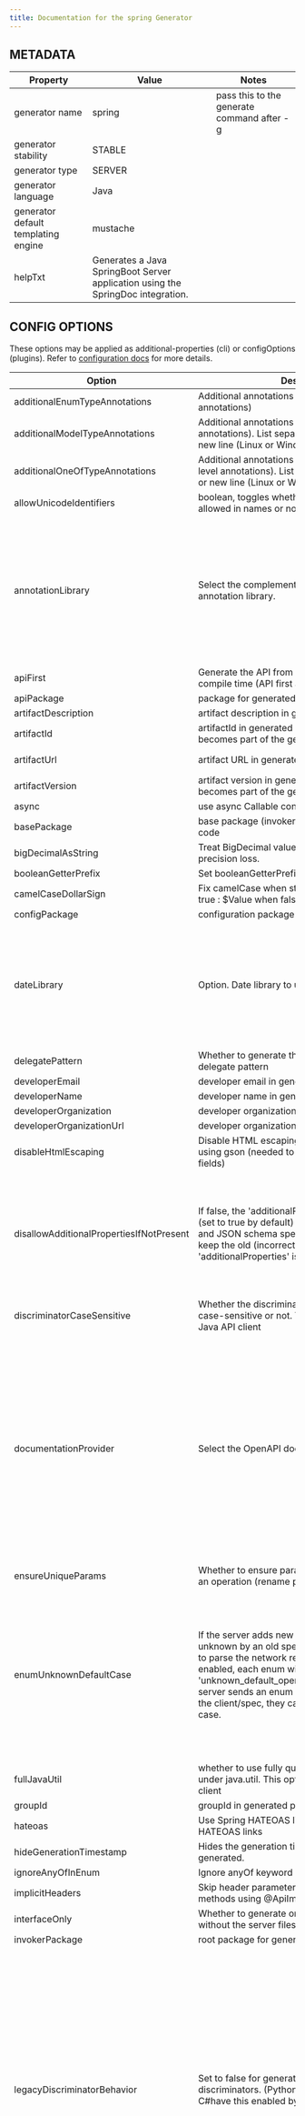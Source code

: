 ```yaml
---
title: Documentation for the spring Generator
---
```


## METADATA

| Property | Value | Notes |
| -------- | ----- | ----- |
| generator name | spring | pass this to the generate command after -g |
| generator stability | STABLE | |
| generator type | SERVER | |
| generator language | Java | |
| generator default templating engine | mustache | |
| helpTxt | Generates a Java SpringBoot Server application using the SpringDoc integration. | |

## CONFIG OPTIONS
These options may be applied as additional-properties (cli) or configOptions (plugins). Refer to [configuration docs](https://openapi-generator.tech/docs/configuration) for more details.

| Option | Description                                                                                                                                                                                                                                                                                                                                 | Values | Default                                                   |
| ------ |---------------------------------------------------------------------------------------------------------------------------------------------------------------------------------------------------------------------------------------------------------------------------------------------------------------------------------------------| ------ |-----------------------------------------------------------|
|additionalEnumTypeAnnotations| Additional annotations for enum type(class level annotations)                                                                                                                                                                                                                                                                               | | null                                                      |
|additionalModelTypeAnnotations| Additional annotations for model type(class level annotations). List separated by semicolon(;) or new line (Linux or Windows)                                                                                                                                                                                                               | | null                                                      |
|additionalOneOfTypeAnnotations|Additional annotations for oneOf interfaces(class level annotations). List separated by semicolon(;) or new line (Linux or Windows)| |null|
|allowUnicodeIdentifiers| boolean, toggles whether unicode identifiers are allowed in names or not, default is false                                                                                                                                                                                                                                                  | | false                                                     |
|annotationLibrary| Select the complementary documentation annotation library.                                                                                                                                                                                                                                                                                  |<dl><dt>**none**</dt><dd>Do not annotate Model and Api with complementary annotations.</dd><dt>**swagger1**</dt><dd>Annotate Model and Api using the Swagger Annotations 1.x library.</dd><dt>**swagger2**</dt><dd>Annotate Model and Api using the Swagger Annotations 2.x library.</dd></dl>| swagger2                                                  |
|apiFirst| Generate the API from the OAI spec at server compile time (API first approach)                                                                                                                                                                                                                                                              | | false                                                     |
|apiPackage| package for generated api classes                                                                                                                                                                                                                                                                                                           | | org.openapitools.api                                      |
|artifactDescription| artifact description in generated pom.xml                                                                                                                                                                                                                                                                                                   | | OpenAPI Java                                              |
|artifactId| artifactId in generated pom.xml. This also becomes part of the generated library's filename                                                                                                                                                                                                                                                 | | openapi-spring                                            |
|artifactUrl| artifact URL in generated pom.xml                                                                                                                                                                                                                                                                                                           | | https://github.com/openapitools/openapi-generator         |
|artifactVersion| artifact version in generated pom.xml. This also becomes part of the generated library's filename                                                                                                                                                                                                                                           | | 1.0.0                                                     |
|async| use async Callable controllers                                                                                                                                                                                                                                                                                                              | | false                                                     |
|basePackage| base package (invokerPackage) for generated code                                                                                                                                                                                                                                                                                            | | org.openapitools                                          |
|bigDecimalAsString| Treat BigDecimal values as Strings to avoid precision loss.                                                                                                                                                                                                                                                                                 | | false                                                     |
|booleanGetterPrefix| Set booleanGetterPrefix                                                                                                                                                                                                                                                                                                                     | | get                                                       |
|camelCaseDollarSign|Fix camelCase when starting with $ sign. when true : $Value when false : $value| |false|
|configPackage| configuration package for generated code                                                                                                                                                                                                                                                                                                    | | org.openapitools.configuration                            ||containerDefaultToNull|Set containers (array, set, map) default to null| |false|
|dateLibrary| Option. Date library to use                                                                                                                                                                                                                                                                                                                 |<dl><dt>**joda**</dt><dd>Joda (for legacy app only)</dd><dt>**legacy**</dt><dd>Legacy java.util.Date </dd><dt>**java8-localdatetime**</dt><dd>Java 8 using LocalDateTime (for legacy app only)</dd><dt>**java8**</dt><dd>Java 8 native JSR310 (preferred for jdk 1.8+)</dd></dl>| java8                                                |
|delegatePattern| Whether to generate the server files using the delegate pattern                                                                                                                                                                                                                                                                             | | false                                                     |
|developerEmail| developer email in generated pom.xml                                                                                                                                                                                                                                                                                                        | | team@openapitools.org                                     |
|developerName| developer name in generated pom.xml                                                                                                                                                                                                                                                                                                         | | OpenAPI-Generator Contributors                            |
|developerOrganization| developer organization in generated pom.xml                                                                                                                                                                                                                                                                                                 | | OpenAPITools.org                                          |
|developerOrganizationUrl| developer organization URL in generated pom.xml                                                                                                                                                                                                                                                                                             | | http://openapitools.org                                   |
|disableHtmlEscaping| Disable HTML escaping of JSON strings when using gson (needed to avoid problems with byte[] fields)                                                                                                                                                                                                                                         | | false                                                     |
|disallowAdditionalPropertiesIfNotPresent| If false, the 'additionalProperties' implementation (set to true by default) is compliant with the OAS and JSON schema specifications. If true (default), keep the old (incorrect) behaviour that 'additionalProperties' is set to false by default.                                                                                        |<dl><dt>**false**</dt><dd>The 'additionalProperties' implementation is compliant with the OAS and JSON schema specifications.</dd><dt>**true**</dt><dd>Keep the old (incorrect) behaviour that 'additionalProperties' is set to false by default.</dd></dl>| true                                                      |
|discriminatorCaseSensitive| Whether the discriminator value lookup should be case-sensitive or not. This option only works for Java API client                                                                                                                                                                                                                          | | true                                                      |
|documentationProvider| Select the OpenAPI documentation provider.                                                                                                                                                                                                                                                                                                  |<dl><dt>**none**</dt><dd>Do not publish an OpenAPI specification.</dd><dt>**source**</dt><dd>Publish the original input OpenAPI specification.</dd><dt>**springfox**</dt><dd>Generate an OpenAPI 2 (fka Swagger RESTful API Documentation Specification) specification using SpringFox 2.x.Deprecated (for removal); use springdoc instead.</dd><dt>**springdoc**</dt><dd>Generate an OpenAPI 3 specification using SpringDoc.</dd></dl>| springdoc                                                 |
|ensureUniqueParams| Whether to ensure parameter names are unique in an operation (rename parameters that are not).                                                                                                                                                                                                                                              | | true                                                      |
|enumUnknownDefaultCase| If the server adds new enum cases, that are unknown by an old spec/client, the client will fail to parse the network response.With this option enabled, each enum will have a new case, 'unknown_default_open_api', so that when the server sends an enum case that is not known by the client/spec, they can safely fallback to this case. |<dl><dt>**false**</dt><dd>No changes to the enum's are made, this is the default option.</dd><dt>**true**</dt><dd>With this option enabled, each enum will have a new case, 'unknown_default_open_api', so that when the enum case sent by the server is not known by the client/spec, can safely be decoded to this case.</dd></dl>| false                                                     |
|fullJavaUtil| whether to use fully qualified name for classes under java.util. This option only works for Java API client                                                                                                                                                                                                                                 | | false                                                     |
|groupId| groupId in generated pom.xml                                                                                                                                                                                                                                                                                                                | | org.openapitools                                          |
|hateoas| Use Spring HATEOAS library to allow adding HATEOAS links                                                                                                                                                                                                                                                                                    | | false                                                     |
|hideGenerationTimestamp| Hides the generation timestamp when files are generated.                                                                                                                                                                                                                                                                                    | | false                                                     |
|ignoreAnyOfInEnum| Ignore anyOf keyword in enum                                                                                                                                                                                                                                                                                                                | | false                                                     |
|implicitHeaders| Skip header parameters in the generated API methods using @ApiImplicitParams annotation.                                                                                                                                                                                                                                                    | | false                                                     ||implicitHeadersRegex|Skip header parameters that matches given regex in the generated API methods using @ApiImplicitParams annotation. Note: this parameter is ignored when implicitHeaders=true| |null|
|interfaceOnly| Whether to generate only API interface stubs without the server files.                                                                                                                                                                                                                                                                      | | false                                                     |
|invokerPackage| root package for generated code                                                                                                                                                                                                                                                                                                             | | org.openapitools.api                                      |
|legacyDiscriminatorBehavior| Set to false for generators with better support for discriminators. (Python, Java, Go, PowerShell, C#have this enabled by default).                                                                                                                                                                                                         |<dl><dt>**true**</dt><dd>The mapping in the discriminator includes descendent schemas that allOf inherit from self and the discriminator mapping schemas in the OAS document.</dd><dt>**false**</dt><dd>The mapping in the discriminator includes any descendent schemas that allOf inherit from self, any oneOf schemas, any anyOf schemas, any x-discriminator-values, and the discriminator mapping schemas in the OAS document AND Codegen validates that oneOf and anyOf schemas contain the required discriminator and throws an error if the discriminator is missing.</dd></dl>| true                                                      |
|library| library template (sub-template)                                                                                                                                                                                                                                                                                                             |<dl><dt>**spring-boot**</dt><dd>Spring-boot Server application .</dd><dt>**spring-cloud**</dt><dd>Spring-Cloud-Feign client with Spring-Boot auto-configured settings.</dd><dt>**spring-http-interface**</dt><dd>Spring 6 HTTP interfaces (testing)</dd></dl>| spring-boot                                               |
|licenseName| The name of the license                                                                                                                                                                                                                                                                                                                     | | Unlicense                                                 |
|licenseUrl| The URL of the license                                                                                                                                                                                                                                                                                                                      | | http://unlicense.org                                      |
|modelPackage| package for generated models                                                                                                                                                                                                                                                                                                                | | org.openapitools.model                                    |
|openApiNullable| Enable OpenAPI Jackson Nullable library                                                                                                                                                                                                                                                                                                     | | true                                                      |
|parentArtifactId| parent artifactId in generated pom N.B. parentGroupId, parentArtifactId and parentVersion must all be specified for any of them to take effect                                                                                                                                                                                              | | null                                                      |
|parentGroupId| parent groupId in generated pom N.B. parentGroupId, parentArtifactId and parentVersion must all be specified for any of them to take effect                                                                                                                                                                                                 | | null                                                      |
|parentVersion| parent version in generated pom N.B. parentGroupId, parentArtifactId and parentVersion must all be specified for any of them to take effect                                                                                                                                                                                                 | | null                                                      |
|performBeanValidation| Use Bean Validation Impl. to perform BeanValidation                                                                                                                                                                                                                                                                                         | | false                                                     |
|prependFormOrBodyParameters| Add form or body parameters to the beginning of the parameter list.                                                                                                                                                                                                                                                                         | | false                                                     |
|reactive| wrap responses in Mono/Flux Reactor types (spring-boot only)                                                                                                                                                                                                                                                                                | | false                                                     ||requestMappingMode|Where to generate the class level @RequestMapping annotation.|<dl><dt>**api_interface**</dt><dd>Generate the @RequestMapping annotation on the generated Api Interface.</dd><dt>**controller**</dt><dd>Generate the @RequestMapping annotation on the generated Api Controller Implementation.</dd><dt>**none**</dt><dd>Do not add a class level @RequestMapping annotation.</dd></dl>|controller|
|responseWrapper| wrap the responses in given type (Future, Callable, CompletableFuture,ListenableFuture, DeferredResult, RxObservable, RxSingle or fully qualified type)                                                                                                                                                                                     | | null                                                      |
|returnSuccessCode| Generated server returns 2xx code                                                                                                                                                                                                                                                                                                           | | false                                                     |
|scmConnection| SCM connection in generated pom.xml                                                                                                                                                                                                                                                                                                         | | scm:git:git@github.com:openapitools/openapi-generator.git |
|scmDeveloperConnection| SCM developer connection in generated pom.xml                                                                                                                                                                                                                                                                                               | | scm:git:git@github.com:openapitools/openapi-generator.git |
|scmUrl| SCM URL in generated pom.xml                                                                                                                                                                                                                                                                                                                | | https://github.com/openapitools/openapi-generator         |
|serializableModel| boolean - toggle &quot;implements Serializable&quot; for generated models                                                                                                                                                                                                                                                                   | | false                                                     |
|singleContentTypes| Whether to select only one produces/consumes content-type by operation.                                                                                                                                                                                                                                                                     | | false                                                     |
|skipDefaultInterface| Whether to skip generation of default implementations for java8 interfaces                                                                                                                                                                                                                                                                            | | false                                                     |
|snapshotVersion| Uses a SNAPSHOT version.                                                                                                                                                                                                                                                                                                                    |<dl><dt>**true**</dt><dd>Use a SnapShot Version</dd><dt>**false**</dt><dd>Use a Release Version</dd></dl>| null                                                      |
|sortModelPropertiesByRequiredFlag| Sort model properties to place required parameters before optional parameters.                                                                                                                                                                                                                                                              | | true                                                      |
|sortParamsByRequiredFlag| Sort method arguments to place required parameters before optional parameters.                                                                                                                                                                                                                                                              | | true                                                      |
|sourceFolder| source folder for generated code                                                                                                                                                                                                                                                                                                            | | src/main/java                                             |
|testOutput| Set output folder for models and APIs tests                                                                                                                                                                                                                                                                                                 | | ${project.build.directory}/generated-test-sources/openapi |
|title| server title name or client service name                                                                                                                                                                                                                                                                                                    | | OpenAPI Spring                                            |
|unhandledException| Declare operation methods to throw a generic exception and allow unhandled exceptions (useful for Spring `@ControllerAdvice` directives).                                                                                                                                                                                                   | | false                                                     |
|useBeanValidation| Use BeanValidation API annotations                                                                                                                                                                                                                                                                                                          | | true                                                      |
|useFeignClientUrl|Whether to generate Feign client with url parameter.| |true|
|useJakartaEe|whether to use Jakarta EE namespace instead of javax| |false|
|useOptional| Use Optional container for optional parameters                                                                                                                                                                                                                                                                                              | | false|
|useSpringBoot3|Generate code and provide dependencies for use with Spring Boot 3.x. (Use jakarta instead of javax in imports). Enabling this option will also enable `useJakartaEe`.| |false                                                     |
|useSpringController| Annotate the generated API as a Spring Controller                                                                                                                                                                                                                                                                                           | | false                                                     ||useSwaggerUI|Open the OpenApi specification in swagger-ui. Will also import and configure needed dependencies| |true|
|useTags| use tags for creating interface and controller classnames                                                                                                                                                                                                                                                                                   | | false                                                     |
|virtualService| Generates the virtual service. For more details refer - https://github.com/virtualansoftware/virtualan/wiki                                                                                                                                                                                                                                 | | false                                                     |
|withXml| whether to include support for application/xml content type and include XML annotations in the model (works with libraries that provide support for JSON and XML)                                                                                                                                                                           | | false                                                     |
|useResponseEntity| Use the `ResponseEntity` type to wrap return values of generated API methods                                                                                                                                                                                                                                                                | | true                                                      |

## SUPPORTED VENDOR EXTENSIONS

| Extension name | Description | Applicable for | Default value |
| -------------- | ----------- | -------------- | ------------- |
|x-discriminator-value|Used with model inheritance to specify value for discriminator that identifies current model|MODEL|
|x-implements|Ability to specify interfaces that model must implements|MODEL|empty array
|x-setter-extra-annotation|Custom annotation that can be specified over java setter for specific field|FIELD|When field is array & uniqueItems, then this extension is used to add `@JsonDeserialize(as = LinkedHashSet.class)` over setter, otherwise no value
|x-tags|Specify multiple swagger tags for operation|OPERATION|null
|x-accepts|Specify custom value for 'Accept' header for operation|OPERATION|null
|x-content-type|Specify custom value for 'Content-Type' header for operation|OPERATION|null
|x-class-extra-annotation|List of custom annotations to be added to model|MODEL|null
|x-field-extra-annotation|List of custom annotations to be added to property|FIELD|null
|x-spring-paginated|Add org.springframework.data.domain.Pageable to controller method. Can be used to handle page & size query parameters|OPERATION|false


## IMPORT MAPPING

| Type/Alias | Imports |
| ---------- | ------- |
|Array|java.util.List|
|ArrayList|java.util.ArrayList|
|BigDecimal|java.math.BigDecimal|
|Date|java.util.Date|
|DateTime|org.joda.time.*|
|File|java.io.File|
|HashMap|java.util.HashMap|
|LinkedHashSet|java.util.LinkedHashSet|
|List|java.util.*|
|LocalDate|org.joda.time.*|
|LocalDateTime|org.joda.time.*|
|LocalTime|org.joda.time.*|
|Map|java.util.Map|
|Set|java.util.*|
|Timestamp|java.sql.Timestamp|
|URI|java.net.URI|
|UUID|java.util.UUID|


## INSTANTIATION TYPES

| Type/Alias | Instantiated By |
| ---------- | --------------- |
|array|ArrayList|
|map|HashMap|
|set|LinkedHashSet|


## LANGUAGE PRIMITIVES

<ul class="column-ul">
<li>Boolean</li>
<li>Double</li>
<li>Float</li>
<li>Integer</li>
<li>Long</li>
<li>Object</li>
<li>String</li>
<li>boolean</li>
<li>byte[]</li>
</ul>

## RESERVED WORDS

<ul class="column-ul">
<li>abstract</li>
<li>apiclient</li>
<li>apiexception</li>
<li>apiresponse</li>
<li>assert</li>
<li>boolean</li>
<li>break</li>
<li>byte</li>
<li>case</li>
<li>catch</li>
<li>char</li>
<li>class</li>
<li>configuration</li>
<li>const</li>
<li>continue</li>
<li>default</li>
<li>do</li>
<li>double</li>
<li>else</li>
<li>enum</li>
<li>extends</li>
<li>file</li>
<li>final</li>
<li>finally</li>
<li>float</li>
<li>for</li>
<li>goto</li>
<li>if</li>
<li>implements</li>
<li>import</li>
<li>instanceof</li>
<li>int</li>
<li>interface</li>
<li>list</li>
<li>localreturntype</li>
<li>localvaraccept</li>
<li>localvaraccepts</li>
<li>localvarauthnames</li>
<li>localvarcollectionqueryparams</li>
<li>localvarcontenttype</li>
<li>localvarcontenttypes</li>
<li>localvarcookieparams</li>
<li>localvarformparams</li>
<li>localvarheaderparams</li>
<li>localvarpath</li>
<li>localvarpostbody</li>
<li>localvarqueryparams</li>
<li>long</li>
<li>native</li>
<li>new</li>
<li>null</li>
<li>object</li>
<li>package</li>
<li>private</li>
<li>protected</li>
<li>public</li>
<li>return</li>
<li>short</li>
<li>static</li>
<li>strictfp</li>
<li>stringutil</li>
<li>super</li>
<li>switch</li>
<li>synchronized</li>
<li>this</li>
<li>throw</li>
<li>throws</li>
<li>transient</li>
<li>try</li>
<li>void</li>
<li>volatile</li>
<li>while</li>
</ul>

## FEATURE SET


### Client Modification Feature
| Name | Supported | Defined By |
| ---- | --------- | ---------- |
|BasePath|✓|ToolingExtension
|Authorizations|✗|ToolingExtension
|UserAgent|✗|ToolingExtension
|MockServer|✗|ToolingExtension

### Data Type Feature
| Name | Supported | Defined By |
| ---- | --------- | ---------- |
|Custom|✗|OAS2,OAS3
|Int32|✓|OAS2,OAS3
|Int64|✓|OAS2,OAS3
|Float|✓|OAS2,OAS3
|Double|✓|OAS2,OAS3
|Decimal|✓|ToolingExtension
|String|✓|OAS2,OAS3
|Byte|✓|OAS2,OAS3
|Binary|✓|OAS2,OAS3
|Boolean|✓|OAS2,OAS3
|Date|✓|OAS2,OAS3
|DateTime|✓|OAS2,OAS3
|Password|✓|OAS2,OAS3
|File|✓|OAS2
|Uuid|✗|
|Array|✓|OAS2,OAS3
|Null|✗|OAS3
|AnyType|✗|OAS2,OAS3
|Object|✓|OAS2,OAS3
|Maps|✓|ToolingExtension
|CollectionFormat|✓|OAS2
|CollectionFormatMulti|✓|OAS2
|Enum|✓|OAS2,OAS3
|ArrayOfEnum|✓|ToolingExtension
|ArrayOfModel|✓|ToolingExtension
|ArrayOfCollectionOfPrimitives|✓|ToolingExtension
|ArrayOfCollectionOfModel|✓|ToolingExtension
|ArrayOfCollectionOfEnum|✓|ToolingExtension
|MapOfEnum|✓|ToolingExtension
|MapOfModel|✓|ToolingExtension
|MapOfCollectionOfPrimitives|✓|ToolingExtension
|MapOfCollectionOfModel|✓|ToolingExtension
|MapOfCollectionOfEnum|✓|ToolingExtension

### Documentation Feature
| Name | Supported | Defined By |
| ---- | --------- | ---------- |
|Readme|✓|ToolingExtension
|Model|✓|ToolingExtension
|Api|✓|ToolingExtension

### Global Feature
| Name | Supported | Defined By |
| ---- | --------- | ---------- |
|Host|✓|OAS2,OAS3
|BasePath|✓|OAS2,OAS3
|Info|✓|OAS2,OAS3
|Schemes|✗|OAS2,OAS3
|PartialSchemes|✓|OAS2,OAS3
|Consumes|✓|OAS2
|Produces|✓|OAS2
|ExternalDocumentation|✓|OAS2,OAS3
|Examples|✓|OAS2,OAS3
|XMLStructureDefinitions|✓|OAS2,OAS3
|MultiServer|✗|OAS3
|ParameterizedServer|✗|OAS3
|ParameterStyling|✗|OAS3
|Callbacks|✗|OAS3
|LinkObjects|✗|OAS3

### Parameter Feature
| Name | Supported | Defined By |
| ---- | --------- | ---------- |
|Path|✓|OAS2,OAS3
|Query|✓|OAS2,OAS3
|Header|✓|OAS2,OAS3
|Body|✓|OAS2
|FormUnencoded|✓|OAS2
|FormMultipart|✓|OAS2
|Cookie|✗|OAS3

### Schema Support Feature
| Name | Supported | Defined By |
| ---- | --------- | ---------- |
|Simple|✓|OAS2,OAS3
|Composite|✓|OAS2,OAS3
|Polymorphism|✓|OAS2,OAS3
|Union|✗|OAS3
|allOf|✗|OAS2,OAS3
|anyOf|✗|OAS3
|oneOf|✗|OAS3
|not|✗|OAS3

### Security Feature
| Name | Supported | Defined By |
| ---- | --------- | ---------- |
|BasicAuth|✓|OAS2,OAS3
|ApiKey|✓|OAS2,OAS3
|OpenIDConnect|✗|OAS3
|BearerToken|✗|OAS3
|OAuth2_Implicit|✓|OAS2,OAS3
|OAuth2_Password|✓|OAS2,OAS3
|OAuth2_ClientCredentials|✓|OAS2,OAS3
|OAuth2_AuthorizationCode|✓|OAS2,OAS3

### Wire Format Feature
| Name | Supported | Defined By |
| ---- | --------- | ---------- |
|JSON|✓|OAS2,OAS3
|XML|✓|OAS2,OAS3
|PROTOBUF|✗|ToolingExtension
|Custom|✓|OAS2,OAS3

